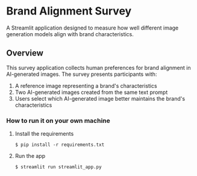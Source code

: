 # Brand Alignment Survey

A Streamlit application designed to measure how well different image generation models align with brand characteristics.

## Overview

This survey application collects human preferences for brand alignment in AI-generated images. The survey presents participants with:

1. A reference image representing a brand's characteristics
2. Two AI-generated images created from the same text prompt
3. Users select which AI-generated image better maintains the brand's characteristics


### How to run it on your own machine

1. Install the requirements

   ```
   $ pip install -r requirements.txt
   ```

2. Run the app

   ```
   $ streamlit run streamlit_app.py
   ```
